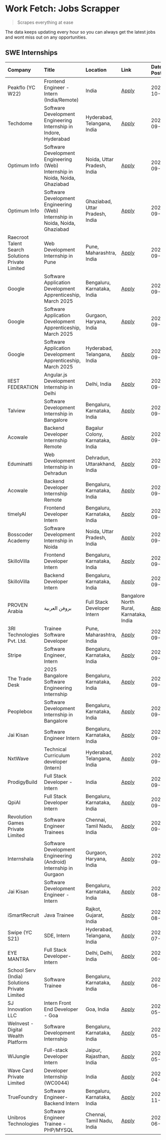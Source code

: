 # Work Fetch: Jobs Scrapper
> Scrapes everything at ease

The data keeps updating every hour so you can always get the latest jobs and wont miss out on any opportunities.

## SWE Internships
<!--START_SECTION:workfetch-->
| Company                                          | Title                                                                        | Location                                | Link                                                                                                                                                                                                                                                                          | Date Posted   |
|:-------------------------------------------------|:-----------------------------------------------------------------------------|:----------------------------------------|:------------------------------------------------------------------------------------------------------------------------------------------------------------------------------------------------------------------------------------------------------------------------------|:--------------|
| Peakflo (YC W22)                                 | Frontend Engineer - Intern (India/Remote)                                    | India                                   | [Apply](https://in.linkedin.com/jobs/view/frontend-engineer-intern-india-remote-at-peakflo-yc-w22-4037729755?position=17&pageNum=0&refId=KXpNvdMxFASAx4qYn0W5Og%3D%3D&trackingId=xfUT7FRuBxttMVE3Xls8aA%3D%3D)                                                                | 2024-10-01    |
| Techdome                                         | Software Development Engineering Internship in Indore, Hyderabad             | Hyderabad, Telangana, India             | [Apply](https://in.linkedin.com/jobs/view/software-development-engineering-internship-in-indore-hyderabad-at-techdome-4039243553?position=56&pageNum=0&refId=KXpNvdMxFASAx4qYn0W5Og%3D%3D&trackingId=%2BRjENsIC73bPX%2B81w0iD2Q%3D%3D)                                        | 2024-09-30    |
| Optimum Info                                     | Software Development Engineering (Web) Internship in Noida, Noida, Ghaziabad | Noida, Uttar Pradesh, India             | [Apply](https://in.linkedin.com/jobs/view/software-development-engineering-web-internship-in-noida-noida-ghaziabad-at-optimum-info-4037042231?position=6&pageNum=0&refId=KXpNvdMxFASAx4qYn0W5Og%3D%3D&trackingId=e2MpiFzcqOKOcvztWzUSKA%3D%3D)                                | 2024-09-27    |
| Optimum Info                                     | Software Development Engineering (Web) Internship in Noida, Noida, Ghaziabad | Ghaziabad, Uttar Pradesh, India         | [Apply](https://in.linkedin.com/jobs/view/software-development-engineering-web-internship-in-noida-noida-ghaziabad-at-optimum-info-4037041629?position=7&pageNum=0&refId=KXpNvdMxFASAx4qYn0W5Og%3D%3D&trackingId=zD1DH0BfJYEZz3OwUBsVRw%3D%3D)                                | 2024-09-27    |
| Raecroot Talent Search Solutions Private Limited | Web Development Internship in Pune                                           | Pune, Maharashtra, India                | [Apply](https://in.linkedin.com/jobs/view/web-development-internship-in-pune-at-raecroot-talent-search-solutions-private-limited-4034584677?position=49&pageNum=0&refId=KXpNvdMxFASAx4qYn0W5Og%3D%3D&trackingId=iLo4zJwhKSDYQI2CQLfTZg%3D%3D)                                 | 2024-09-26    |
| Google                                           | Software Application Development Apprenticeship, March 2025                  | Bengaluru, Karnataka, India             | [Apply](https://in.linkedin.com/jobs/view/software-application-development-apprenticeship-march-2025-at-google-4032957527?position=2&pageNum=0&refId=KXpNvdMxFASAx4qYn0W5Og%3D%3D&trackingId=a2AE8zDhhjG8dq1JWtvSTA%3D%3D)                                                    | 2024-09-24    |
| Google                                           | Software Application Development Apprenticeship, March 2025                  | Gurgaon, Haryana, India                 | [Apply](https://in.linkedin.com/jobs/view/software-application-development-apprenticeship-march-2025-at-google-4032958554?position=3&pageNum=0&refId=KXpNvdMxFASAx4qYn0W5Og%3D%3D&trackingId=Bnm6DQkPNHU1PyxySIz4lQ%3D%3D)                                                    | 2024-09-24    |
| Google                                           | Software Application Development Apprenticeship, March 2025                  | Hyderabad, Telangana, India             | [Apply](https://in.linkedin.com/jobs/view/software-application-development-apprenticeship-march-2025-at-google-4032957528?position=4&pageNum=0&refId=KXpNvdMxFASAx4qYn0W5Og%3D%3D&trackingId=3J7kgnAzjs5Abg37m2Jm%2Bg%3D%3D)                                                  | 2024-09-24    |
| IIEST FEDERATION                                 | Angular.js Development Internship in Delhi                                   | Delhi, India                            | [Apply](https://in.linkedin.com/jobs/view/angular-js-development-internship-in-delhi-at-iiest-federation-4034407085?position=55&pageNum=0&refId=KXpNvdMxFASAx4qYn0W5Og%3D%3D&trackingId=VX%2FjfcGEk8SiJ7Y%2BF2UeOQ%3D%3D)                                                     | 2024-09-24    |
| Talview                                          | Software Development Internship in Bangalore                                 | Bengaluru, Karnataka, India             | [Apply](https://in.linkedin.com/jobs/view/software-development-internship-in-bangalore-at-talview-4033703077?position=12&pageNum=0&refId=KXpNvdMxFASAx4qYn0W5Og%3D%3D&trackingId=K2YQdy6HNbnbwHoIEQMknw%3D%3D)                                                                | 2024-09-23    |
| Acowale                                          | Backend Developer Internship Remote                                          | Bagalur Colony, Karnataka, India        | [Apply](https://in.linkedin.com/jobs/view/backend-developer-internship-remote-at-acowale-4030088707?position=19&pageNum=0&refId=KXpNvdMxFASAx4qYn0W5Og%3D%3D&trackingId=QmtuALmD%2BIB2Un8%2BYC2XzQ%3D%3D)                                                                     | 2024-09-21    |
| Eduminatti                                       | Web Development Internship in Dehradun                                       | Dehradun, Uttarakhand, India            | [Apply](https://in.linkedin.com/jobs/view/web-development-internship-in-dehradun-at-eduminatti-4032105381?position=26&pageNum=0&refId=KXpNvdMxFASAx4qYn0W5Og%3D%3D&trackingId=5npn%2BAPmnP095%2FxtoIL2Rg%3D%3D)                                                               | 2024-09-21    |
| Acowale                                          | Backend Developer Internship Remote                                          | Bengaluru, Karnataka, India             | [Apply](https://in.linkedin.com/jobs/view/backend-developer-internship-remote-at-acowale-4030975489?position=11&pageNum=0&refId=KXpNvdMxFASAx4qYn0W5Og%3D%3D&trackingId=szmdqYJAf9rpmxAVYbq8Rg%3D%3D)                                                                         | 2024-09-20    |
| timelyAI                                         | Frontend Developer Intern                                                    | Bengaluru, Karnataka, India             | [Apply](https://in.linkedin.com/jobs/view/frontend-developer-intern-at-timelyai-4030925040?position=16&pageNum=0&refId=KXpNvdMxFASAx4qYn0W5Og%3D%3D&trackingId=usBSUXaLnZ5nwD%2FE9TsAEw%3D%3D)                                                                                | 2024-09-20    |
| Bosscoder Academy                                | Software Development Internship in Noida                                     | Noida, Uttar Pradesh, India             | [Apply](https://in.linkedin.com/jobs/view/software-development-internship-in-noida-at-bosscoder-academy-4031161323?position=21&pageNum=0&refId=KXpNvdMxFASAx4qYn0W5Og%3D%3D&trackingId=u%2Bd%2FifdbQAI2MlVT9jy79g%3D%3D)                                                      | 2024-09-20    |
| SkilloVilla                                      | Frontend Developer Intern                                                    | Bengaluru, Karnataka, India             | [Apply](https://in.linkedin.com/jobs/view/frontend-developer-intern-at-skillovilla-4025873510?position=9&pageNum=0&refId=KXpNvdMxFASAx4qYn0W5Og%3D%3D&trackingId=%2FBdXz9fF1P%2BclXK%2Bnc0n8g%3D%3D)                                                                          | 2024-09-17    |
| SkilloVilla                                      | Backend Developer Intern                                                     | Bengaluru, Karnataka, India             | [Apply](https://in.linkedin.com/jobs/view/backend-developer-intern-at-skillovilla-4025860894?position=13&pageNum=0&refId=KXpNvdMxFASAx4qYn0W5Og%3D%3D&trackingId=W8anz%2FY6mm1DkbQ2dWT%2Btw%3D%3D)                                                                            | 2024-09-17    |
| PROVEN Arabia | بروفن العربية                    | Full Stack Developer Intern                                                  | Bangalore North Rural, Karnataka, India | [Apply](https://in.linkedin.com/jobs/view/full-stack-developer-intern-at-proven-arabia-%D8%A8%D8%B1%D9%88%D9%81%D9%86-%D8%A7%D9%84%D8%B9%D8%B1%D8%A8%D9%8A%D8%A9-4028862862?position=52&pageNum=0&refId=KXpNvdMxFASAx4qYn0W5Og%3D%3D&trackingId=BQIVxccV59Qmudk0QhJbpg%3D%3D) | 2024-09-17    |
| 3RI Technologies Pvt. Ltd.                       | Trainee  Software Developer                                                  | Pune, Maharashtra, India                | [Apply](https://in.linkedin.com/jobs/view/trainee-software-developer-at-3ri-technologies-pvt-ltd-4026688364?position=29&pageNum=0&refId=KXpNvdMxFASAx4qYn0W5Og%3D%3D&trackingId=tXLIpa%2FmjRWIL7XGeAd0Gg%3D%3D)                                                               | 2024-09-15    |
| Stripe                                           | Software Engineer, Intern                                                    | Bengaluru, Karnataka, India             | [Apply](https://in.linkedin.com/jobs/view/software-engineer-intern-at-stripe-4008214242?position=5&pageNum=0&refId=KXpNvdMxFASAx4qYn0W5Og%3D%3D&trackingId=VPYO27WK4eMAIRBCAxlIBQ%3D%3D)                                                                                      | 2024-09-13    |
| The Trade Desk                                   | 2025 Bangalore Software Engineering Internship                               | Bengaluru, Karnataka, India             | [Apply](https://in.linkedin.com/jobs/view/2025-bangalore-software-engineering-internship-at-the-trade-desk-3987456531?position=14&pageNum=0&refId=KXpNvdMxFASAx4qYn0W5Og%3D%3D&trackingId=pJLJQdozMew3BAcdWhtRmg%3D%3D)                                                       | 2024-09-11    |
| Peoplebox                                        | Software Development Internship in Bangalore                                 | Bengaluru, Karnataka, India             | [Apply](https://in.linkedin.com/jobs/view/software-development-internship-in-bangalore-at-peoplebox-4022411601?position=15&pageNum=0&refId=KXpNvdMxFASAx4qYn0W5Og%3D%3D&trackingId=%2BaqIwgjbT5LHDlrfueIitA%3D%3D)                                                            | 2024-09-10    |
| Jai Kisan                                        | Software Engineer Intern                                                     | Bengaluru, Karnataka, India             | [Apply](https://in.linkedin.com/jobs/view/software-engineer-intern-at-jai-kisan-4024075360?position=36&pageNum=0&refId=KXpNvdMxFASAx4qYn0W5Og%3D%3D&trackingId=Hyb7ovXawC%2F7IHx95JoSeA%3D%3D)                                                                                | 2024-09-09    |
| NxtWave                                          | Technical Curriculum developer (Intern)                                      | Hyderabad, Telangana, India             | [Apply](https://in.linkedin.com/jobs/view/technical-curriculum-developer-intern-at-nxtwave-4020462207?position=38&pageNum=0&refId=KXpNvdMxFASAx4qYn0W5Og%3D%3D&trackingId=4LApMmS9mOoLzCHZNaoudg%3D%3D)                                                                       | 2024-09-09    |
| ProdigyBuild                                     | Full Stack Developer - Intern                                                | India                                   | [Apply](https://in.linkedin.com/jobs/view/full-stack-developer-intern-at-prodigybuild-4019591942?position=45&pageNum=0&refId=KXpNvdMxFASAx4qYn0W5Og%3D%3D&trackingId=J%2FyJ7Pq9NDrNo9bPfUBt3g%3D%3D)                                                                          | 2024-09-08    |
| QpiAI                                            | Full Stack Developer Intern                                                  | Bengaluru, Karnataka, India             | [Apply](https://in.linkedin.com/jobs/view/full-stack-developer-intern-at-qpiai-4017395346?position=31&pageNum=0&refId=KXpNvdMxFASAx4qYn0W5Og%3D%3D&trackingId=BrXCwKcrdeTjLxZ2arwRBg%3D%3D)                                                                                   | 2024-09-06    |
| Revolution Games Private Limited                 | Software Engineer Trainees                                                   | Chennai, Tamil Nadu, India              | [Apply](https://in.linkedin.com/jobs/view/software-engineer-trainees-at-revolution-games-private-limited-4015912927?position=27&pageNum=0&refId=KXpNvdMxFASAx4qYn0W5Og%3D%3D&trackingId=%2BTwwghTu5UEB%2FxRlCnGrcA%3D%3D)                                                     | 2024-09-02    |
| Internshala                                      | Software Development Engineering (Android) Internship in Gurgaon             | Gurgaon, Haryana, India                 | [Apply](https://in.linkedin.com/jobs/view/software-development-engineering-android-internship-in-gurgaon-at-internshala-4015471580?position=22&pageNum=0&refId=KXpNvdMxFASAx4qYn0W5Og%3D%3D&trackingId=izTytRyfKxOXdgvUAyDXPg%3D%3D)                                          | 2024-09-01    |
| Jai Kisan                                        | Software Development Engineer - Intern                                       | Bengaluru, Karnataka, India             | [Apply](https://in.linkedin.com/jobs/view/software-development-engineer-intern-at-jai-kisan-4027288169?position=28&pageNum=0&refId=KXpNvdMxFASAx4qYn0W5Og%3D%3D&trackingId=ZcBBZYxYOSuA81a6LWorsg%3D%3D)                                                                      | 2024-08-22    |
| iSmartRecruit                                    | Java Trainee                                                                 | Rajkot, Gujarat, India                  | [Apply](https://in.linkedin.com/jobs/view/java-trainee-at-ismartrecruit-3992301825?position=30&pageNum=0&refId=KXpNvdMxFASAx4qYn0W5Og%3D%3D&trackingId=8giaC3RIUJttBwOrmOI8QQ%3D%3D)                                                                                          | 2024-08-06    |
| Swipe (YC S21)                                   | SDE, Intern                                                                  | Hyderabad, Telangana, India             | [Apply](https://in.linkedin.com/jobs/view/sde-intern-at-swipe-yc-s21-3980368092?position=37&pageNum=0&refId=KXpNvdMxFASAx4qYn0W5Og%3D%3D&trackingId=vYS%2B1XrfKA%2BpQgdheW4pdg%3D%3D)                                                                                         | 2024-07-22    |
| EYE MANTRA                                       | Full Stack Developer- Intern                                                 | Delhi, Delhi, India                     | [Apply](https://in.linkedin.com/jobs/view/full-stack-developer-intern-at-eye-mantra-3960988037?position=43&pageNum=0&refId=KXpNvdMxFASAx4qYn0W5Og%3D%3D&trackingId=YQdLJYBZeEcu390%2Bygt4Xg%3D%3D)                                                                            | 2024-06-28    |
| School Serv (India) Solutions Private Limited    | Software Trainee                                                             | Bengaluru, Karnataka, India             | [Apply](https://in.linkedin.com/jobs/view/software-trainee-at-school-serv-india-solutions-private-limited-3953917603?position=60&pageNum=0&refId=KXpNvdMxFASAx4qYn0W5Og%3D%3D&trackingId=%2BhupwqgfZMRsDzuAtfsFBg%3D%3D)                                                      | 2024-06-19    |
| SJ Innovation LLC                                | Intern Front End Developer - Goa                                             | Goa, India                              | [Apply](https://in.linkedin.com/jobs/view/intern-front-end-developer-goa-at-sj-innovation-llc-3931678611?position=23&pageNum=0&refId=KXpNvdMxFASAx4qYn0W5Og%3D%3D&trackingId=saOXT5XpnILFPyHSweOvHQ%3D%3D)                                                                    | 2024-05-24    |
| WeInvest - Digital Wealth Platform               | Software Development Internship                                              | Bengaluru, Karnataka, India             | [Apply](https://in.linkedin.com/jobs/view/software-development-internship-at-weinvest-digital-wealth-platform-3912867225?position=10&pageNum=0&refId=KXpNvdMxFASAx4qYn0W5Og%3D%3D&trackingId=DxN4WGm9TIbfzdiTLYQIhw%3D%3D)                                                    | 2024-05-01    |
| WiJungle                                         | Full-stack Developer Intern                                                  | Jaipur, Rajasthan, India                | [Apply](https://in.linkedin.com/jobs/view/full-stack-developer-intern-at-wijungle-3912864543?position=34&pageNum=0&refId=KXpNvdMxFASAx4qYn0W5Og%3D%3D&trackingId=hFkXMARaNQs7wx4r6FHkwA%3D%3D)                                                                                | 2024-05-01    |
| Wave Card Private Limited                        | Developer Internship (WC0044)                                                | India                                   | [Apply](https://in.linkedin.com/jobs/view/developer-internship-wc0044-at-wave-card-private-limited-3900079966?position=42&pageNum=0&refId=KXpNvdMxFASAx4qYn0W5Og%3D%3D&trackingId=3U3egi9ts2%2FlUloEbVxRKQ%3D%3D)                                                             | 2024-04-15    |
| TrueFoundry                                      | Software Engineer-Backend Intern                                             | Bengaluru, Karnataka, India             | [Apply](https://in.linkedin.com/jobs/view/software-engineer-backend-intern-at-truefoundry-3779508170?position=41&pageNum=0&refId=KXpNvdMxFASAx4qYn0W5Og%3D%3D&trackingId=LOBmTRivAuwk%2B0Rwhira%2Bw%3D%3D)                                                                    | 2023-11-10    |
| Unibros Technologies                             | Software Engineer Trainee - PHP/MYSQL                                        | Chennai, Tamil Nadu, India              | [Apply](https://in.linkedin.com/jobs/view/software-engineer-trainee-php-mysql-at-unibros-technologies-3656599241?position=35&pageNum=0&refId=KXpNvdMxFASAx4qYn0W5Og%3D%3D&trackingId=2maQNGaLTaYVP4cmQ1Y7NA%3D%3D)                                                            | 2023-06-12    |
<!--END_SECTION:workfetch-->

